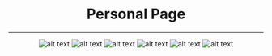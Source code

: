 <h1 align="center">
  <br>
  Personal Page
</h1>
<hr Align="center" height="5px">

<div align="center">
    
  ![ alt text ](https://img.shields.io/badge/HTML-0.2.1-E34F26?style=for-the-badge&logo=HTML)
  ![ alt text ](https://img.shields.io/badge/css3-1.13.1-1572B6?style=for-the-badge&logo=css3)
  ![ alt text ](https://img.shields.io/badge/AMEBA--2D8C3C?style=for-the-badge&logo=AMEBA)
  ![ alt text ](https://img.shields.io/badge/mailchimp--FFE01B?style=for-the-badge&logo=mailchimp)
  ![ alt text ](https://img.shields.io/badge/man--E40045?style=for-the-badge&logo=man)
  ![ alt text ](https://img.shields.io/badge/codeproject--FF9900?style=for-the-badge&logo=codeproject)
</div>
  


